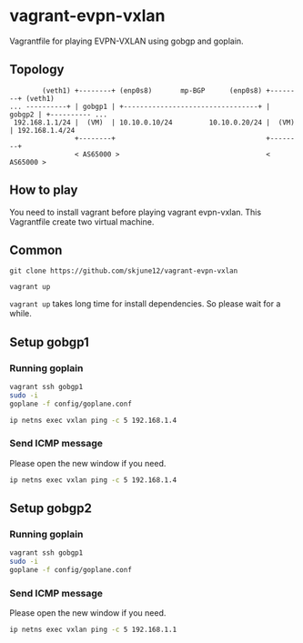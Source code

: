 # vagrant-evpn-vxlan
Vagrantfile for playing EVPN-VXLAN using gobgp and goplain.

## Topology

```
        (veth1) +--------+ (enp0s8)       mp-BGP      (enp0s8) +--------+ (veth1)
... ----------+ | gobgp1 | +---------------------------------+ | gobgp2 | +---------- ...
 192.168.1.1/24 |  (VM)  | 10.10.0.10/24         10.10.0.20/24 |  (VM)  | 192.168.1.4/24
                +--------+                                     +--------+
                < AS65000 >                                    < AS65000 >
```

## How to play
You need to install vagrant before playing vagrant evpn-vxlan.
This Vagrantfile create two virtual machine.

## Common

```
git clone https://github.com/skjune12/vagrant-evpn-vxlan

vagrant up
```

`vagrant up` takes long time for install dependencies. So please wait for a while.


## Setup gobgp1

### Running goplain

```bash
vagrant ssh gobgp1
sudo -i
goplane -f config/goplane.conf

ip netns exec vxlan ping -c 5 192.168.1.4
```

### Send ICMP message

Please open the new window if you need.

```bash
ip netns exec vxlan ping -c 5 192.168.1.4
```


## Setup gobgp2

### Running goplain

```bash
vagrant ssh gobgp1
sudo -i
goplane -f config/goplane.conf
```

### Send ICMP message

Please open the new window if you need.

```bash
ip netns exec vxlan ping -c 5 192.168.1.1
```

